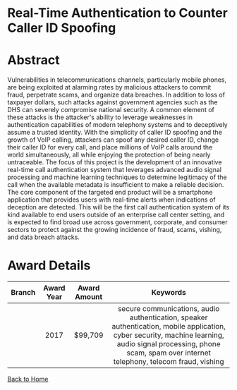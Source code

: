 
Real-Time Authentication to Counter Caller ID Spoofing
======================================================

# Abstract


Vulnerabilities in telecommunications channels, particularly mobile phones, are being exploited at alarming rates by malicious attackers to commit fraud, perpetrate scams, and organize data breaches. In addition to loss of taxpayer dollars, such attacks against government agencies such as the DHS can severely compromise national security. A common element of these attacks is the attacker's ability to leverage weaknesses in authentication capabilities of modern telephony systems and to deceptively assume a trusted identity. With the simplicity of caller ID spoofing and the growth of VoIP calling, attackers can spoof any desired caller ID, change their caller ID for every call, and place millions of VoIP calls around the world simultaneously, all while enjoying the protection of being nearly untraceable. The focus of this project is the development of an innovative real-time call authentication system that leverages advanced audio signal processing and machine learning techniques to determine legitimacy of the call when the available metadata is insufficient to make a reliable decision. The core component of the targeted end product will be a smartphone application that provides users with real-time alerts when indications of deception are detected. This will be the first call authentication system of its kind available to end users outside of an enterprise call center setting, and is expected to find broad use across government, corporate, and consumer sectors to protect against the growing incidence of fraud, scams, vishing, and data breach attacks.  

# Award Details

|Branch|Award Year|Award Amount|Keywords|
| :---: | :---: | :---: | :---: |
||2017|$99,709|secure communications, audio authentication, speaker authentication, mobile application, cyber security, machine learning, audio signal processing, phone scam, spam over internet telephony, telecom fraud, vishing|
  
  


[Back to Home](https://github.com/chrischow/dod_sbir_awards/Reports/DJ/#1835)